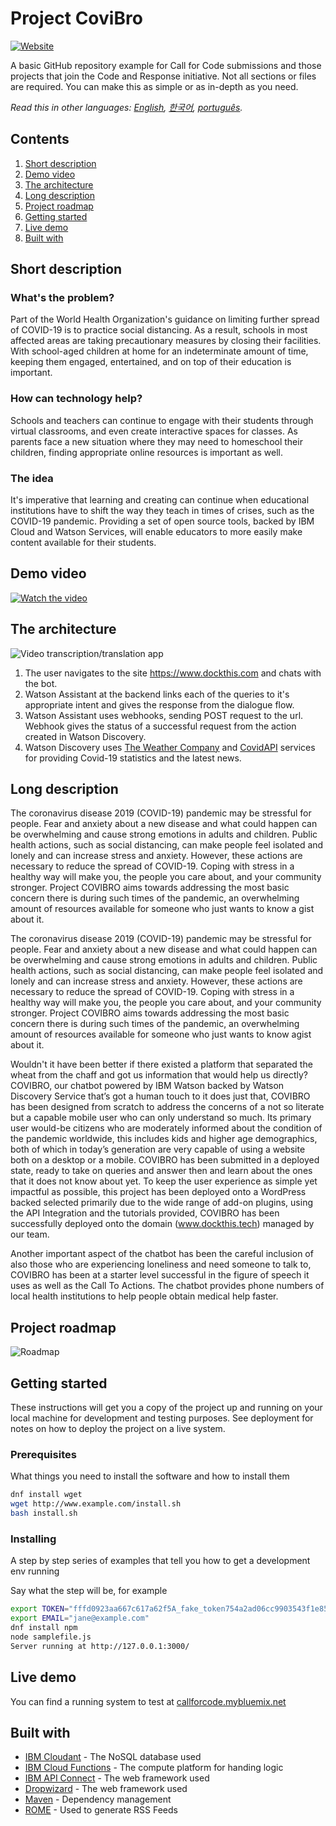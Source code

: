 # Project CoviBro

[![Website](https://img.shields.io/badge/View-Website-blue)](https://www.dockthis.tech/)

A basic GitHub repository example for Call for Code submissions and those projects that join the Code and Response initiative. Not all sections or files are required. You can make this as simple or as in-depth as you need.

*Read this in other languages: [English](README.md), [한국어](README.ko.md), [português](README.pt_br.md).*

## Contents

1. [Short description](#short-description)
1. [Demo video](#demo-video)
1. [The architecture](#the-architecture)
1. [Long description](#long-description)
1. [Project roadmap](#project-roadmap)
1. [Getting started](#getting-started)
1. [Live demo](#live-demo)
1. [Built with](#built-with)


## Short description

### What's the problem?

Part of the World Health Organization's guidance on limiting further spread of COVID-19 is to practice social distancing. As a result, schools in most affected areas are taking precautionary measures by closing their facilities. With school-aged children at home for an indeterminate amount of time,  keeping them engaged, entertained, and on top of their education is important.

### How can technology help?

Schools and teachers can continue to engage with their students through virtual classrooms, and even create interactive spaces for classes. As parents face a new situation where they may need to homeschool their children, finding appropriate online resources is important as well.

### The idea

It's imperative that learning and creating can continue when educational institutions have to shift the way they teach in times of crises, such as the COVID-19 pandemic. Providing a set of open source tools, backed by IBM Cloud and Watson Services, will enable educators to more easily make content available for their students.

## Demo video

[![Watch the video](https://github.com/shophy26/Project-CoviBro/blob/master/Images/Project_CoviBro.png)](https://youtu.be/R4P_bb8CXyc)

## The architecture

![Video transcription/translation app](https://github.com/shophy26/Project-CoviBro/blob/master/Images/User_Interaction_Diagram.png)

1. The user navigates to the site https://www.dockthis.com and chats with the bot.
2. Watson Assistant at the backend links each of the queries to it's appropriate intent and gives the response from the dialogue flow.
3. Watson Assistant uses webhooks, sending POST request to the url. Webhook gives the status of a successful request from the action created in Watson Discovery. 
4. Watson Discovery uses [The Weather Company](https://api.covid19api.com/summary) and [CovidAPI](https://coronavirus-19-api.herokuapp.com/) services for providing Covid-19 statistics and the latest news.

## Long description

The coronavirus disease 2019 (COVID-19) pandemic may be stressful for people. Fear and anxiety about a new disease and what could happen can be overwhelming and cause strong emotions in adults and children. Public health actions, such as social distancing, can make people feel isolated and lonely and can increase stress and anxiety. However, these actions are necessary to reduce the spread of COVID-19. Coping with stress in a healthy way will make you, the people you care about, and your community stronger. Project COVIBRO aims towards addressing the most basic concern there is during such times of the pandemic, an overwhelming amount of resources available for someone who just wants to know a gist about it. 


The coronavirus disease 2019 (COVID-19) pandemic may be stressful for people. Fear and anxiety about a new disease and what could happen can be overwhelming and cause strong emotions in adults and children. Public health actions, such as social distancing, can make people feel isolated and lonely and can increase stress and anxiety. However, these actions are necessary to reduce the spread of COVID-19. Coping with stress in a healthy way will make you, the people you care about, and your community stronger. Project COVIBRO aims towards addressing the most basic concern there is during such times of the pandemic, an overwhelming amount of resources available for someone who just wants to know agist about it. 


Wouldn't it have been better if there existed a platform that separated the wheat from the chaff and got us information that would help us directly? COVIBRO, our chatbot powered by IBM Watson backed by Watson Discovery Service that’s got a human touch to it does just that, COVIBRO has been designed from scratch to address the concerns of a not so literate but a capable mobile user who can only understand so much. Its primary user would-be citizens who are moderately informed about the condition of the pandemic worldwide, this includes kids and higher age demographics, both of which in today’s generation are very capable of using a website both on a desktop or a mobile. COVIBRO has been submitted in a deployed state, ready to take on queries and answer then and learn about the ones that it does not know about yet. To keep the user experience as simple yet impactful as possible, this project has been deployed onto a WordPress backed selected primarily due to the wide range of add-on plugins, using the API Integration and the tutorials provided, COVIBRO has been successfully deployed onto the domain (www.dockthis.tech) managed by our team. 


Another important aspect of the chatbot has been the careful inclusion of also those who are experiencing loneliness and need someone to talk to, COVIBRO has been at a starter level successful in the figure of speech it uses as well as the Call To Actions. The chatbot provides phone numbers of local health institutions to help people obtain medical help faster.

## Project roadmap

![Roadmap](https://github.com/shophy26/Project-CoviBro/blob/master/Images/CoviBro_Roadmap.png)

## Getting started

These instructions will get you a copy of the project up and running on your local machine for development and testing purposes. See deployment for notes on how to deploy the project on a live system.

### Prerequisites

What things you need to install the software and how to install them

```bash
dnf install wget
wget http://www.example.com/install.sh
bash install.sh
```

### Installing

A step by step series of examples that tell you how to get a development env running

Say what the step will be, for example

```bash
export TOKEN="fffd0923aa667c617a62f5A_fake_token754a2ad06cc9903543f1e85"
export EMAIL="jane@example.com"
dnf install npm
node samplefile.js
Server running at http://127.0.0.1:3000/
```


## Live demo

You can find a running system to test at [callforcode.mybluemix.net](http://callforcode.mybluemix.net/)

## Built with

* [IBM Cloudant](https://cloud.ibm.com/catalog?search=cloudant#search_results) - The NoSQL database used
* [IBM Cloud Functions](https://cloud.ibm.com/catalog?search=cloud%20functions#search_results) - The compute platform for handing logic
* [IBM API Connect](https://cloud.ibm.com/catalog?search=api%20connect#search_results) - The web framework used
* [Dropwizard](http://www.dropwizard.io/1.0.2/docs/) - The web framework used
* [Maven](https://maven.apache.org/) - Dependency management
* [ROME](https://rometools.github.io/rome/) - Used to generate RSS Feeds

